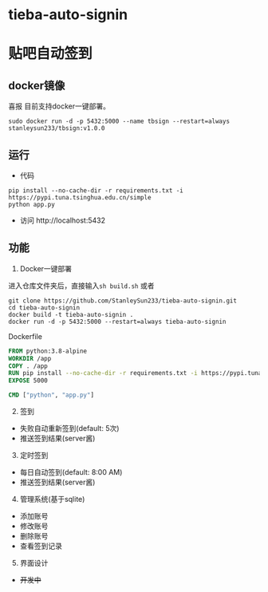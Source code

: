 # tieba-auto-signin
# 贴吧自动签到

## docker镜像
喜报 目前支持docker一键部署。
```shell
sudo docker run -d -p 5432:5000 --name tbsign --restart=always stanleysun233/tbsign:v1.0.0
```

## 运行
* 代码
```shell
pip install --no-cache-dir -r requirements.txt -i https://pypi.tuna.tsinghua.edu.cn/simple
python app.py
```
* 访问 http://localhost:5432
## 功能
1. Docker一键部署

进入仓库文件夹后，直接输入`sh build.sh` 或者
```shell
git clone https://github.com/StanleySun233/tieba-auto-signin.git
cd tieba-auto-signin
docker build -t tieba-auto-signin .
docker run -d -p 5432:5000 --restart=always tieba-auto-signin
```

Dockerfile
```dockerfile
FROM python:3.8-alpine
WORKDIR /app
COPY . /app
RUN pip install --no-cache-dir -r requirements.txt -i https://pypi.tuna.tsinghua.edu.cn/simple
EXPOSE 5000

CMD ["python", "app.py"]
```
2. 签到
* 失败自动重新签到(default: 5次)
* 推送签到结果(server酱)
3. 定时签到
* 每日自动签到(default: 8:00 AM)
* 推送签到结果(server酱)
4. 管理系统(基于sqlite)
* 添加账号
* 修改账号
* 删除账号
* 查看签到记录
5. 界面设计
* ~~开发中~~
